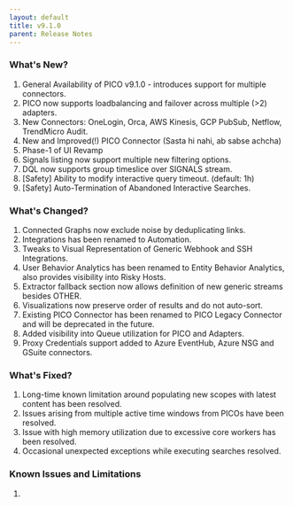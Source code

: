 ```yaml
---
layout: default
title: v9.1.0
parent: Release Notes
---
```


### What's New?
1. General Availability of PICO v9.1.0 - introduces support for multiple connectors.
2. PICO now supports loadbalancing and failover across multiple (>2) adapters.
3. New Connectors: OneLogin, Orca, AWS Kinesis, GCP PubSub, Netflow, TrendMicro Audit.
4. New and Improved(!) PICO Connector (Sasta hi nahi, ab sabse achcha)
5. Phase-1 of UI Revamp
6. Signals listing now support multiple new filtering options.
7. DQL now supports group timeslice over SIGNALS stream.
8. [Safety] Ability to modify interactive query timeout. (default: 1h)
9. [Safety] Auto-Termination of Abandoned Interactive Searches.

### What's Changed?
1. Connected Graphs now exclude noise by deduplicating links.
2. Integrations has been renamed to Automation.
3. Tweaks to Visual Representation of Generic Webhook and SSH Integrations.
4. User Behavior Analytics has been renamed to Entity Behavior Analytics, also provides visibility into Risky Hosts.
5. Extractor fallback section now allows definition of new generic streams besides OTHER.
6. Visualizations now preserve order of results and do not auto-sort.
7. Existing PICO Connector has been renamed to PICO Legacy Connector and will be deprecated in the future.
8. Added visibility into Queue utilization for PICO and Adapters.
9. Proxy Credentials support added to Azure EventHub, Azure NSG and GSuite connectors.

### What's Fixed?
1. Long-time known limitation around populating new scopes with latest content has been resolved.
2. Issues arising from multiple active time windows from PICOs have been resolved.
3. Issue with high memory utilization due to excessive core workers has been resolved.
4. Occasional unexpected exceptions while executing searches resolved.

### Known Issues and Limitations
1. 
